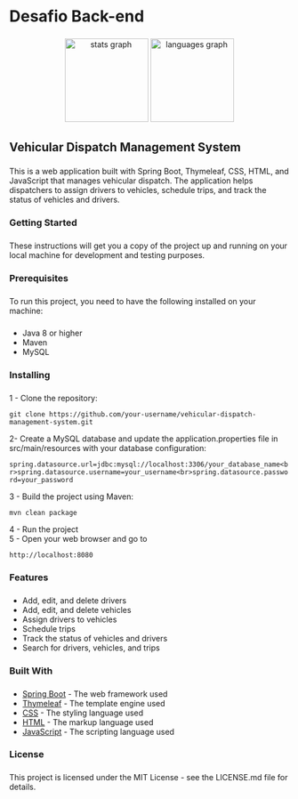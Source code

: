 <h1 align="left">Desafio Back-end</h1>

###

<div align="center">
  <img src="https://github-readme-stats.vercel.app/api?hide_title=false&hide_rank=false&show_icons=true&include_all_commits=true&count_private=true&disable_animations=false&theme=github_dark&locale=en&hide_border=true&username=gvom" height="150" alt="stats graph"  />
  <img src="https://github-readme-stats.vercel.app/api/top-langs?locale=pt-br&hide_title=false&layout=compact&card_width=320&langs_count=5&theme=github_dark&hide_border=true&username=gvom" height="150" alt="languages graph"  />
</div>

###

<h2 align="left">Vehicular Dispatch Management System</h2>

###

<p align="left">This is a web application built with Spring Boot, Thymeleaf, CSS, HTML, and JavaScript that manages vehicular dispatch. The application helps dispatchers to assign drivers to vehicles, schedule trips, and track the status of vehicles and drivers.</p>

###

<h3 align="left">Getting Started</h3>

###

<p align="left">These instructions will get you a copy of the project up and running on your local machine for development and testing purposes.</p>

###

<h3 align="left">Prerequisites</h3>

###

<p align="left">To run this project, you need to have the following installed on your machine:</p>

###

<p align="left"><ul><li>Java 8 or higher</li><li>Maven</li><li>MySQL</li></ul></p>

###

<h3 align="left">Installing</h3>

###

<p align="left">1 - Clone the repository:<br>
  
  ```git clone https://github.com/your-username/vehicular-dispatch-management-system.git```
  
2- Create a MySQL database and update the application.properties file in src/main/resources with your database configuration:

  ```spring.datasource.url=jdbc:mysql://localhost:3306/your_database_name<br>spring.datasource.username=your_username<br>spring.datasource.password=your_password```

3 - Build the project using Maven:<br>

  ```mvn clean package```
  
4 - Run the project
<br>5 - Open your web browser and go to 

  ```http://localhost:8080```
  
</p>

###

<h3 align="left">Features</h3>

###

<p align="left"><ul><li>Add, edit, and delete drivers</li><li>Add, edit, and delete vehicles</li><li>Assign drivers to vehicles</li><li>Schedule trips</li><li>Track the status of vehicles and drivers</li><li>Search for drivers, vehicles, and trips</li></ul></p>

###

<h3 align="left">Built With</h3>

###

<p align="left"><ul><li><a href="https://spring.io/projects/spring-boot" target="_new">Spring Boot</a> - The web framework used</li><li><a href="https://www.thymeleaf.org/" target="_new">Thymeleaf</a> - The template engine used</li><li><a href="https://developer.mozilla.org/en-US/docs/Web/CSS" target="_new">CSS</a> - The styling language used</li><li><a href="https://developer.mozilla.org/en-US/docs/Web/HTML" target="_new">HTML</a> - The markup language used</li><li><a href="https://developer.mozilla.org/en-US/docs/Web/JavaScript" target="_new">JavaScript</a> - The scripting language used</li></ul></p>

###

<h3 align="left">License</h3>

###

<p align="left">This project is licensed under the MIT License - see the LICENSE.md file for details.</p>

###
